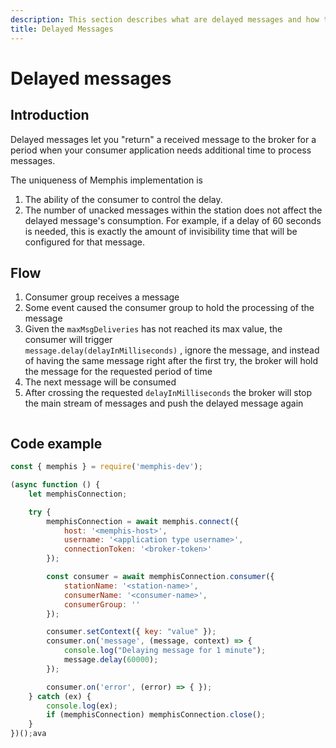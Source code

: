 ```yaml
---
description: This section describes what are delayed messages and how to create it.
title: Delayed Messages
---
```


# Delayed messages

## Introduction

Delayed messages let you "return" a received message to the broker for a period when your consumer application needs additional time to process messages.

The uniqueness of Memphis implementation is&#x20;

1. The ability of the consumer to control the delay.
2. The number of unacked messages within the station does not affect the delayed message's consumption. For example, if a delay of 60 seconds is needed, this is exactly the amount of invisibility time that will be configured for that message.

## Flow

1. Consumer group receives a message
2. Some event caused the consumer group to hold the processing of the message
3. Given the `maxMsgDeliveries` has not reached its max value, the consumer will trigger \
   `message.delay(delayInMilliseconds)` , ignore the message, and instead of having the same message right after the first try, the broker will hold the message for the requested period of time
4. The next message will be consumed
5. After crossing the requested `delayInMilliseconds` the broker will stop the main stream of messages and push the delayed message again

<figure><img src="/assets/delayed_queues.jpeg" alt=""><figcaption></figcaption></figure>

## Code example

```javascript
const { memphis } = require('memphis-dev');

(async function () {
    let memphisConnection;

    try {
        memphisConnection = await memphis.connect({
            host: '<memphis-host>',
            username: '<application type username>',
            connectionToken: '<broker-token>'
        });

        const consumer = await memphisConnection.consumer({
            stationName: '<station-name>',
            consumerName: '<consumer-name>',
            consumerGroup: ''
        });

        consumer.setContext({ key: "value" });
        consumer.on('message', (message, context) => {
            console.log("Delaying message for 1 minute");
            message.delay(60000);
        });

        consumer.on('error', (error) => { });
    } catch (ex) {
        console.log(ex);
        if (memphisConnection) memphisConnection.close();
    }
})();ava
```
